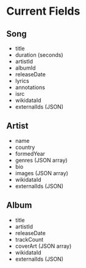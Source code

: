 # Current Fields

## Song
- title
- duration (seconds)
- artistId
- albumId
- releaseDate
- lyrics
- annotations
- isrc
- wikidataId
- externalIds (JSON)

## Artist
- name
- country
- formedYear
- genres (JSON array)
- bio
- images (JSON array)
- wikidataId
- externalIds (JSON)

## Album
- title
- artistId
- releaseDate
- trackCount
- coverArt (JSON array)
- wikidataId
- externalIds (JSON)